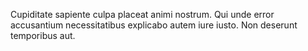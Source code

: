 Cupiditate sapiente culpa placeat animi nostrum. Qui unde error accusantium necessitatibus explicabo autem iure iusto. Non deserunt temporibus aut.